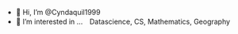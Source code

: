 - 👋 Hi, I’m @Cyndaquil1999
- 👀 I’m interested in ...　Datascience, CS, Mathematics, Geography

<!---
Cyndaquil1999/Cyndaquil1999 is a ✨ special ✨ repository because its `README.md` (this file) appears on your GitHub profile.
You can click the Preview link to take a look at your changes.
--->
